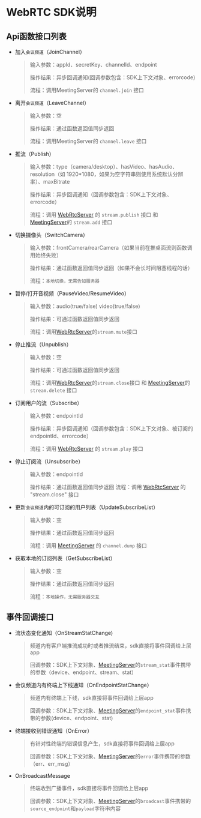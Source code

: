 # WebRTC SDK说明

## Api函数接口列表

- 加入`会议频道`（JoinChannel）

    > 输入参数：appId、secretKey、channelId、endpoint
    >
    > 操作结果：异步回调通知(回调参数包含：SDK上下文对象、errorcode)
    >
    > 流程：调用MeetingServer的 `channel.join` 接口

- 离开`会议频道`（LeaveChannel）

    > 输入参数：空
    >
    > 操作结果：通过函数返回值同步返回
    >
    > 流程：调用MeetingServer的 `channel.leave` 接口

- 推流（Publish）

    > 输入参数：type（camera/desktop）、hasVideo、hasAudio、resolution（如 1920*1080，如果为空字符串则使用系统默认分辨率）、maxBitrate
    >
    > 操作结果：异步回调通知（回调参数包含：SDK上下文对象、errorcode）
    >
    > 流程：调用 [WebRtcServer](../webrtc-server/webrtc-server-api.md) 的 `stream.publish` 接口 和 [MeetingServer](../meeting-server/meeting-server-api.md)的 `stream.add` 接口

- 切换摄像头（SwitchCamera）

    > 输入参数：frontCamera/rearCamera（如果当前在推桌面流则函数调用始终失败）
    >
    > 操作结果：通过函数返回值同步返回（如果不会长时间阻塞线程的话）
    >
    > 流程：`本地切换，无需告知服务器`

- 暂停/打开音视频（PauseVideo/ResumeVideo）

    > 输入参数：audio(true/false) video(true/false)
    >
    > 操作结果：可通过函数返回值同步返回
    >
    > 流程：调用[WebRtcServer](../webrtc-server/webrtc-server-api.md)的`stream.mute`接口

- 停止推流（Unpublish）

    > 输入参数：空
    >
    > 操作结果：可通过函数返回值同步返回
    >
    > 流程：调用[WebRtcServer](../webrtc-server/webrtc-server-api.md)的`stream.close`接口 和 [MeetingServer](../meeting-server/meeting-server-api.md)的 `stream.delete` 接口

- 订阅用户的流（Subscribe）

    > 输入参数：endpointId
    >
    > 操作结果：异步回调通知（回调参数包含：SDK上下文对象、被订阅的endpointId、errorcode）
    >
    > 流程：调用 [WebRtcServer](../webrtc-server/webrtc-server-api.md) 的 `stream.play` 接口

- 停止订阅流（Unsubscribe）

    > 输入参数：endpointId
    >
    > 操作结果：通过函数返回值同步返回
    > 流程：调用 [WebRtcServer](../webrtc-server/webrtc-server-api.md) 的 "stream.close" 接口

- 更新`会议频道`内的可订阅的用户列表（UpdateSubscribeList）

    > 输入参数：空
    >
    > 操作结果：通过函数返回值同步返回
    >
    > 流程：调用 [MeetingServer](../meeting-server/meeting-server-api.md) 的 `channel.dump` 接口

- 获取本地的订阅列表（GetSubscribeList）

    > 输入参数：空
    >
    > 操作结果：通过函数返回值同步返回
    >
    > 流程：`本地操作，无需服务器交互`

## 事件回调接口

- 流状态变化通知（OnStreamStatChange)
    > 频道内有客户端推流成功时或者推流结束，sdk直接将事件回调给上层app
    >
    > 回调参数：SDK上下文对象、[MeetingServer](../meeting-server/meeting-server-api.md)的`stream_stat`事件携带的参数（device、endpoint、stream、stat）

- 会议频道内有终端上下线通知（OnEndpointStatChange）
    > 频道内有终端上下线，sdk直接将事件回调给上层app
    >
    > 回调参数：SDK上下文对象、[MeetingServer](../meeting-server/meeting-server-api.md)的`endpoint_stat`事件携带的参数(device、endpoint、stat)

- 终端接收到错误通知（OnError）
    > 有针对性终端的错误信息产生，sdk直接将事件回调给上层app
    >
    > 回调参数：SDK上下文对象、[MeetingServer](../meeting-server/meeting-server-api.md)的`error`事件携带的参数（err、err_msg）

- OnBroadcastMessage
    > 终端收到广播事件，sdk直接将事件回调给上层app
    >
    > 回调参数：SDK上下文对象、[MeetingServer](../meeting-server/meeting-server-api.md)的`broadcast`事件携带的`source_endpoint`和`payload`字符串内容
